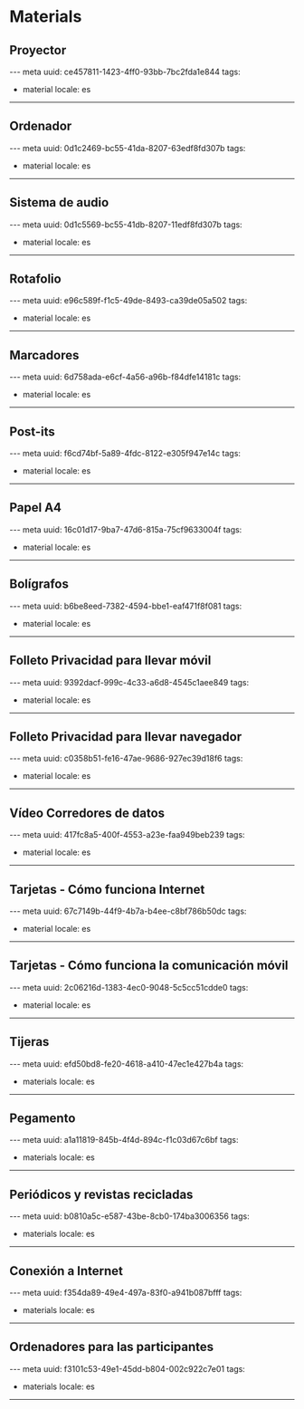 # Materials

## Proyector
--- meta
uuid: ce457811-1423-4ff0-93bb-7bc2fda1e844
tags:
  - material
locale: es
---

## Ordenador
--- meta
uuid: 0d1c2469-bc55-41da-8207-63edf8fd307b
tags:
  - material
locale: es
---

## Sistema de audio
--- meta
uuid: 0d1c5569-bc55-41db-8207-11edf8fd307b
tags:
  - material
locale: es
---

## Rotafolio
--- meta
uuid: e96c589f-f1c5-49de-8493-ca39de05a502
tags:
  - material
locale: es
---


## Marcadores
--- meta
uuid: 6d758ada-e6cf-4a56-a96b-f84dfe14181c
tags:
  - material
locale: es
---


## Post-its
--- meta
uuid: f6cd74bf-5a89-4fdc-8122-e305f947e14c
tags:
  - material
locale: es
---


## Papel A4
--- meta
uuid: 16c01d17-9ba7-47d6-815a-75cf9633004f
tags:
  - material
locale: es
---


## Bolígrafos
--- meta
uuid: b6be8eed-7382-4594-bbe1-eaf471f8f081
tags:
  - material
locale: es
---


## Folleto Privacidad para llevar móvil
--- meta
uuid: 9392dacf-999c-4c33-a6d8-4545c1aee849
tags:
  - material
locale: es
---


## Folleto Privacidad para llevar navegador
--- meta
uuid: c0358b51-fe16-47ae-9686-927ec39d18f6
tags:
  - material
locale: es
---


## Vídeo Corredores de datos
--- meta
uuid: 417fc8a5-400f-4553-a23e-faa949beb239
tags:
  - material
locale: es
---


## Tarjetas - Cómo funciona Internet
--- meta
uuid: 67c7149b-44f9-4b7a-b4ee-c8bf786b50dc
tags:
  - material
locale: es
---


## Tarjetas - Cómo funciona la comunicación móvil
--- meta
uuid: 2c06216d-1383-4ec0-9048-5c5cc51cdde0
tags:
  - material
locale: es
---

## Tijeras
--- meta
uuid: efd50bd8-fe20-4618-a410-47ec1e427b4a
tags:
  - materials
locale: es
---

## Pegamento
--- meta
uuid: a1a11819-845b-4f4d-894c-f1c03d67c6bf
tags:
  - materials
locale: es
---

## Periódicos y revistas recicladas
--- meta
uuid: b0810a5c-e587-43be-8cb0-174ba3006356
tags:
  - materials
locale: es
---

## Conexión a Internet
--- meta
uuid: f354da89-49e4-497a-83f0-a941b087bfff
tags:
  - materials
locale: es
---

## Ordenadores para las participantes
--- meta
uuid: f3101c53-49e1-45dd-b804-002c922c7e01
tags:
  - materials
locale: es
---
